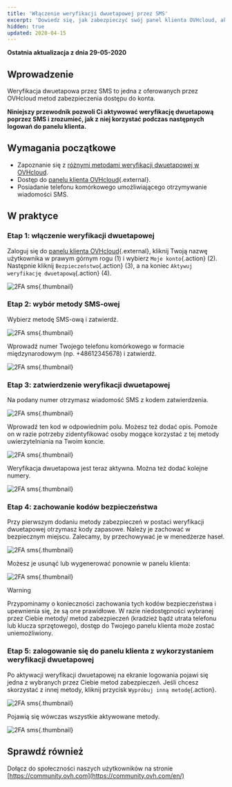 ```yaml
---
title: 'Włączenie weryfikacji dwuetapowej przez SMS'
excerpt: 'Dowiedz się, jak zabezpieczyć swój panel klienta OVHcloud, aktywując weryfikację dwuetapową przez SMS'
hidden: true
updated: 2020-04-15
---
```


**Ostatnia aktualizacja z dnia 29-05-2020**

## Wprowadzenie

Weryfikacja dwuetapowa przez SMS to jedna z oferowanych przez OVHcloud metod zabezpieczenia dostępu do konta.

**Niniejszy przewodnik pozwoli Ci aktywować weryfikację dwuetapową poprzez SMS i zrozumieć, jak z niej korzystać podczas następnych logowań do panelu klienta.**

## Wymagania początkowe

- Zapoznanie się z [różnymi metodami weryfikacji dwuetapowej w OVHcloud](/pages/account_and_service_management/account_information/secure-ovhcloud-account-with-2fa).
- Dostęp do [panelu klienta OVHcloud](https://www.ovh.com/auth/?action=gotomanager&from=https://www.ovh.pl/&ovhSubsidiary=pl){.external}.
- Posiadanie telefonu komórkowego umożliwiającego otrzymywanie wiadomości SMS.

## W praktyce

### Etap 1: włączenie weryfikacji dwuetapowej

Zaloguj się do [panelu klienta OVHcloud](https://www.ovh.com/auth/?action=gotomanager&from=https://www.ovh.pl/&ovhSubsidiary=pl){.external}, kliknij Twoją nazwę użytkownika w prawym górnym rogu (1) i wybierz `Moje konto`{.action} (2). Następnie kliknij `Bezpieczeństwo`{.action} (3), a na koniec `Aktywuj weryfikację dwuetapową`{.action} (4).

![2FA sms](images/hub2FA.png){.thumbnail}


### Etap 2: wybór metody SMS-owej

Wybierz metodę SMS-ową i zatwierdź.

![2FA sms](images/2fasms1edit.png){.thumbnail}

Wprowadź numer Twojego telefonu komórkowego w formacie międzynarodowym (np. +48612345678) i zatwierdź.

![2FA sms](images/2fasms2.png){.thumbnail}


### Etap 3: zatwierdzenie weryfikacji dwuetapowej

Na podany numer otrzymasz wiadomość SMS z kodem zatwierdzenia.

![2FA sms](images/2fasms3edit.png){.thumbnail}

Wprowadź ten kod w odpowiednim polu. Możesz też dodać opis. Pomoże on w razie potrzeby zidentyfikować osoby mogące korzystać z tej metody uwierzytelniania na Twoim koncie.

![2FA sms](images/2fasms4edit.png){.thumbnail}

Weryfikacja dwuetapowa jest teraz aktywna. Można też dodać kolejne numery.

![2FA sms](images/2fasms5.png){.thumbnail}

### Etap 4: zachowanie kodów bezpieczeństwa

Przy pierwszym dodaniu metody zabezpieczeń w postaci weryfikacji dwuetapowej otrzymasz kody zapasowe. Należy je zachować w bezpiecznym miejscu. Zalecamy, by przechowywać je w menedżerze haseł.

![2FA sms](images/2facodes.png){.thumbnail}

Możesz je usunąć lub wygenerować ponownie w panelu klienta:

![2FA sms](images/2facodesaction.png){.thumbnail}

> [!warning]
>
> Przypominamy o konieczności zachowania tych kodów bezpieczeństwa i upewnienia się, że są one prawidłowe. W razie niedostępności wybranej przez Ciebie metody/ metod zabezpieczeń (kradzież bądź utrata telefonu lub klucza sprzętowego), dostęp do Twojego panelu klienta może zostać uniemożliwiony.
> 

### Etap 5: zalogowanie się do panelu klienta z wykorzystaniem weryfikacji dwuetapowej

Po aktywacji weryfikacji dwuetapowej na ekranie logowania pojawi się jedna z wybranych przez Ciebie metod zabezpieczeń. Jeśli chcesz skorzystać z innej metody, kliknij przycisk `Wypróbuj inną metodę`{.action}.

![2FA sms](images/2fasmsloginedit.png){.thumbnail}

Pojawią się wówczas wszystkie aktywowane metody.

![2FA sms](images/2faloginchoice.png){.thumbnail}


## Sprawdź również

Dołącz do społeczności naszych użytkowników na stronie [https://community.ovh.com](https://community.ovh.com/en/)
